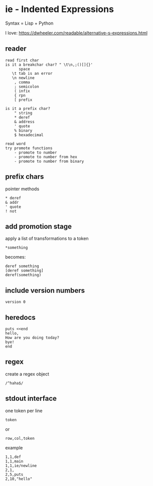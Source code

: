 # ie - Indented Expressions

Syntax = Lisp + Python

I love:
https://dwheeler.com/readable/alternative-s-expressions.html

## reader
    read first char
    is it a breakchar char? " \t\n,;()[]{}'
          space
       \t tab is an error
       \n newline
        , comma
        ; semicolon
        ( infix
        { rpn
        [ prefix

    is it a prefix char?
        " string
        * deref
        & address
        ' quote
        % binary
        $ hexadecimal

    read word
    try promote functions
        - promote to number
        - promote to number from hex
        - promote to number from binary


## prefix chars

pointer methods

    * deref
    & addr
    ' quote
    ! not

## add promotion stage
apply a list of transformations to a token

    *something

becomes:

    deref something
    [deref something]
    deref(something)

## include version numbers

    version 0

## heredocs
    puts <<end
    hello,
    How are you doing today?
    bye!
    end

## regex
create a regex object

    /^haha$/

## stdout interface

one token per line

    token

or

    row,col,token

example

    1,1,def
    1,1,main
    1,1,ie/newline
    2,1,    
    2,5,puts
    2,10,"hello"

